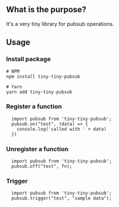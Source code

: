 ## What is the purpose?

It's a very tiny library for pubsub operations.

## Usage

### Install package

```
# NPM
npm install tiny-tiny-pubsub

# Yarn
yarn add tiny-tiny-pubsub
```

### Register a function

```
  import pubsub from 'tiny-tiny-pubsub';
  pubsub.on("test", (data) => {
    console.log('called with ' + data)
  })
```

### Unregister a function

```
  import pubsub from 'tiny-tiny-pubsub';
  pubsub.off("test", fn);
```

### Trigger

```
  import pubsub from 'tiny-tiny-pubsub';
  pubsub.trigger("test", "sample data");
```
